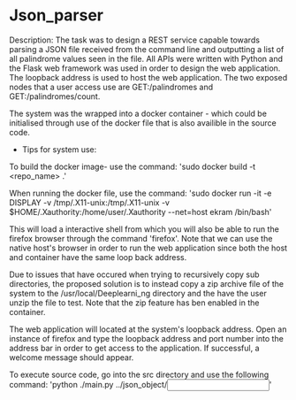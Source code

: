# Json_parser

Description:
The task was to design a REST service capable towards parsing a JSON file received from the command line and outputting a list of all palindrome values seen in the file. All APIs were written with Python and the Flask web framework was used in order to design the web application. The loopback address is used to host the web application. The two exposed nodes that a user access use are GET:/palindromes and GET:/palindromes/count.  

The system was the wrapped into a docker container - which could be initialised through use of the docker file that is also availible in the source code. 

- Tips for system use:

To build the docker image- use the command: 
'sudo docker build -t <repo_name> .' 

When running the docker file, use the command:
'sudo docker run -it -e DISPLAY -v /tmp/.X11-unix:/tmp/.X11-unix -v $HOME/.Xauthority:/home/user/.Xauthority --net=host ekram /bin/bash'

This will load a interactive shell from which you will also be able to run the firefox browser
through the command 'firefox'. Note that we can use the native host's browser in order to run
the web application since both the host and container have the same loop back address.

Due to issues that have occured when trying to recursively copy sub directories, the proposed
solution is to instead copy a zip archive file of the system to the /usr/local/Deeplearni_ng directory
and the have the user unzip the file to test. Note that the zip feature has ben enabled in the container.

The web application will located at the system's loopback address. Open an instance of firefox and type 
the loopback address and port number into the address bar in order to get access to the application. If 
successful, a welcome message should appear. 

To execute source code, go into the src directory and use the following command:
'python ./main.py ../json_object/<input file>'
